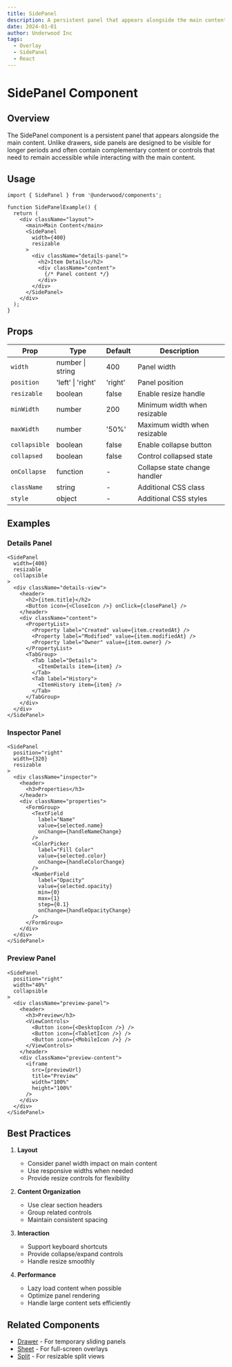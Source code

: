 ```yaml
---
title: SidePanel
description: A persistent panel that appears alongside the main content
date: 2024-01-01
author: Underwood Inc
tags:
  - Overlay
  - SidePanel
  - React
---
```


# SidePanel Component

## Overview

The SidePanel component is a persistent panel that appears alongside the main content. Unlike drawers, side panels are designed to be visible for longer periods and often contain complementary content or controls that need to remain accessible while interacting with the main content.

## Usage

```tsx
import { SidePanel } from '@underwood/components';

function SidePanelExample() {
  return (
    <div className="layout">
      <main>Main Content</main>
      <SidePanel
        width={400}
        resizable
      >
        <div className="details-panel">
          <h2>Item Details</h2>
          <div className="content">
            {/* Panel content */}
          </div>
        </div>
      </SidePanel>
    </div>
  );
}
```

## Props

| Prop | Type | Default | Description |
|------|------|---------|-------------|
| `width` | number \| string | 400 | Panel width |
| `position` | 'left' \| 'right' | 'right' | Panel position |
| `resizable` | boolean | false | Enable resize handle |
| `minWidth` | number | 200 | Minimum width when resizable |
| `maxWidth` | number | '50%' | Maximum width when resizable |
| `collapsible` | boolean | false | Enable collapse button |
| `collapsed` | boolean | false | Control collapsed state |
| `onCollapse` | function | - | Collapse state change handler |
| `className` | string | - | Additional CSS class |
| `style` | object | - | Additional CSS styles |

## Examples

### Details Panel

```tsx
<SidePanel
  width={400}
  resizable
  collapsible
>
  <div className="details-view">
    <header>
      <h2>{item.title}</h2>
      <Button icon={<CloseIcon />} onClick={closePanel} />
    </header>
    <div className="content">
      <PropertyList>
        <Property label="Created" value={item.createdAt} />
        <Property label="Modified" value={item.modifiedAt} />
        <Property label="Owner" value={item.owner} />
      </PropertyList>
      <TabGroup>
        <Tab label="Details">
          <ItemDetails item={item} />
        </Tab>
        <Tab label="History">
          <ItemHistory item={item} />
        </Tab>
      </TabGroup>
    </div>
  </div>
</SidePanel>
```

### Inspector Panel

```tsx
<SidePanel
  position="right"
  width={320}
  resizable
>
  <div className="inspector">
    <header>
      <h3>Properties</h3>
    </header>
    <div className="properties">
      <FormGroup>
        <TextField
          label="Name"
          value={selected.name}
          onChange={handleNameChange}
        />
        <ColorPicker
          label="Fill Color"
          value={selected.color}
          onChange={handleColorChange}
        />
        <NumberField
          label="Opacity"
          value={selected.opacity}
          min={0}
          max={1}
          step={0.1}
          onChange={handleOpacityChange}
        />
      </FormGroup>
    </div>
  </div>
</SidePanel>
```

### Preview Panel

```tsx
<SidePanel
  position="right"
  width="40%"
  collapsible
>
  <div className="preview-panel">
    <header>
      <h3>Preview</h3>
      <ViewControls>
        <Button icon={<DesktopIcon />} />
        <Button icon={<TabletIcon />} />
        <Button icon={<MobileIcon />} />
      </ViewControls>
    </header>
    <div className="preview-content">
      <iframe
        src={previewUrl}
        title="Preview"
        width="100%"
        height="100%"
      />
    </div>
  </div>
</SidePanel>
```

## Best Practices

1. **Layout**
   - Consider panel width impact on main content
   - Use responsive widths when needed
   - Provide resize controls for flexibility

2. **Content Organization**
   - Use clear section headers
   - Group related controls
   - Maintain consistent spacing

3. **Interaction**
   - Support keyboard shortcuts
   - Provide collapse/expand controls
   - Handle resize smoothly

4. **Performance**
   - Lazy load content when possible
   - Optimize panel rendering
   - Handle large content sets efficiently

## Related Components

- [Drawer](/react-component-patterns/overlay/drawer/drawer.md) - For temporary sliding panels
- [Sheet](/react-component-patterns/overlay/modals/sheet.md) - For full-screen overlays
- [Split](/react-component-patterns/layout/split.md) - For resizable split views

